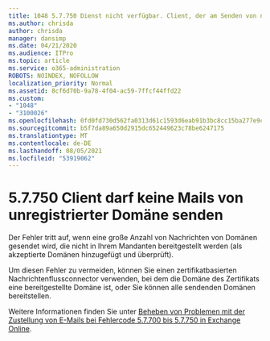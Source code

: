 ```yaml
---
title: 1048 5.7.750 Dienst nicht verfügbar. Client, der am Senden von nicht registrierten Domänen gehindert wird
ms.author: chrisda
author: chrisda
manager: dansimp
ms.date: 04/21/2020
ms.audience: ITPro
ms.topic: article
ms.service: o365-administration
ROBOTS: NOINDEX, NOFOLLOW
localization_priority: Normal
ms.assetid: 8cf6d70b-9a78-4f04-ac59-7ffcf44ffd22
ms.custom:
- "1048"
- "3100026"
ms.openlocfilehash: 0fd0fd730d562fa0313d61c1593d6eab91b3bc8cc15ba277e9cd4e4deb6901bd
ms.sourcegitcommit: b5f7da89a650d2915dc652449623c78be6247175
ms.translationtype: MT
ms.contentlocale: de-DE
ms.lasthandoff: 08/05/2021
ms.locfileid: "53919062"
---
```

# <a name="57750-client-blocked-from-sending-from-unregistered-domain"></a>5.7.750 Client darf keine Mails von unregistrierter Domäne senden

Der Fehler tritt auf, wenn eine große Anzahl von Nachrichten von Domänen gesendet wird, die nicht in Ihrem Mandanten bereitgestellt werden (als akzeptierte Domänen hinzugefügt und überprüft).

Um diesen Fehler zu vermeiden, können Sie einen zertifikatbasierten Nachrichtenflussconnector verwenden, bei dem die Domäne des Zertifikats eine bereitgestellte Domäne ist, oder Sie können alle sendenden Domänen bereitstellen.

Weitere Informationen finden Sie unter [Beheben von Problemen mit der Zustellung von E-Mails bei Fehlercode 5.7.700 bis 5.7.750 in Exchange Online](https://go.microsoft.com/fwlink/?linkid=2164955).